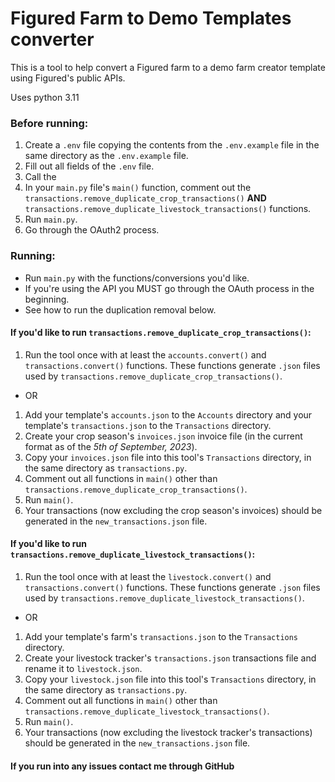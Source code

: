 # Figured Farm to Demo Templates converter
This is a tool to help convert a Figured farm to a demo farm creator template using Figured's public APIs.

Uses python 3.11

### Before running:

1. Create a `.env` file copying the contents from the `.env.example` file in the same directory as the `.env.example` file.
2. Fill out all fields of the `.env` file.
3. Call the 
4. In your `main.py` file's `main()` function, comment out the `transactions.remove_duplicate_crop_transactions()` **AND** `transactions.remove_duplicate_livestock_transactions()` functions.
5. Run `main.py`.
6. Go through the OAuth2 process.

### Running:

- Run `main.py` with the functions/conversions you'd like.
- If you're using the API you MUST go through the OAuth process in the beginning.
- See how to run the duplication removal below.

#### If you'd like to run `transactions.remove_duplicate_crop_transactions()`:

1. Run the tool once with at least the `accounts.convert()` and `transactions.convert()` functions. These functions generate `.json` files used by `transactions.remove_duplicate_crop_transactions()`.
- OR
1. Add your template's `accounts.json` to the `Accounts` directory and your template's `transactions.json` to the `Transactions` directory.
2. Create your crop season's `invoices.json` invoice file (in the current format as of the _5th of September, 2023_).
3. Copy your `invoices.json` file into this tool's `Transactions` directory, in the same directory as `transactions.py`.
4. Comment out all functions in `main()` other than `transactions.remove_duplicate_crop_transactions()`.
5. Run `main()`.
6. Your transactions (now excluding the crop season's invoices) should be generated in the `new_transactions.json` file.
 
#### If you'd like to run `transactions.remove_duplicate_livestock_transactions()`:

1. Run the tool once with at least the `livestock.convert()` and `transactions.convert()` functions. These functions generate `.json` files used by `transactions.remove_duplicate_livestock_transactions()`.
- OR
1. Add your template's farm's `transactions.json` to the `Transactions` directory.
2. Create your livestock tracker's `transactions.json` transactions file and rename it to `livestock.json`.
3. Copy your `livestock.json` file into this tool's `Transactions` directory, in the same directory as `transactions.py`.
4. Comment out all functions in `main()` other than `transactions.remove_duplicate_livestock_transactions()`.
5. Run `main()`.
6. Your transactions (now excluding the livestock tracker's transactions) should be generated in the `new_transactions.json` file.

#### If you run into any issues contact me through GitHub
